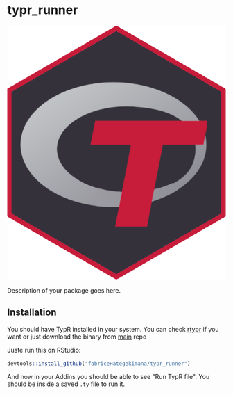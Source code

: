 # typr_runner

![](img/rtypr.png)

Description of your package goes here.

## Installation

You should have TypR installed in your system. You can check [rtypr](https://github.com/fabriceHategekimana/rtypr) if you want or just download the binary from [main](https://github.com/fabriceHategekimana/typr) repo

Juste run this on RStudio:

```r
devtools::install_github("fabriceHategekimana/typr_runner")
```

And now in your Addins you should be able to see "Run TypR file".
You should be inside a saved `.ty` file to run it.


